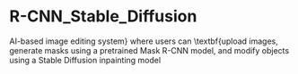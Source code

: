 # R-CNN_Stable_Diffusion
AI-based image editing system} where users can \textbf{upload images, generate masks using a pretrained Mask R-CNN model, and modify objects using a Stable Diffusion inpainting model
